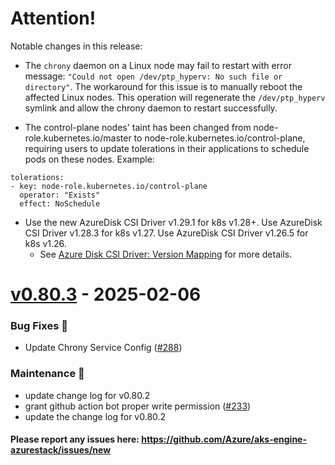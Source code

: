 
# Attention!
Notable changes in this release:
- The `chrony` daemon on a Linux node may fail to restart with error message: `"Could not open /dev/ptp_hyperv: No such file or directory"`.
The workaround for this issue is to manually reboot the affected Linux nodes.
This operation will regenerate the `/dev/ptp_hyperv` symlink and allow the chrony daemon to restart successfully.

- The control-plane nodes' taint has been changed from node-role.kubernetes.io/master to node-role.kubernetes.io/control-plane, requiring users to update tolerations in their applications to schedule pods on these nodes. Example:


```
tolerations:
- key: node-role.kubernetes.io/control-plane
  operator: "Exists"
  effect: NoSchedule

```
- Use the new AzureDisk CSI Driver v1.29.1 for k8s v1.28+. Use AzureDisk CSI Driver v1.28.3 for k8s v1.27. Use AzureDisk CSI Driver v1.26.5 for k8s v1.26.
  - See [Azure Disk CSI Driver: Version Mapping](../docs/topics/azure-stack.md#azure-disk-csi-driver-version-mapping) for more details.

<a name="v0.80.3"></a>
# [v0.80.3] - 2025-02-06
### Bug Fixes 🐞
- Update Chrony Service Config ([#288](https://github.com/Azure/aks-engine-azurestack/issues/288))

### Maintenance 🔧
- update change log for v0.80.2
- grant github action bot proper write permission ([#233](https://github.com/Azure/aks-engine-azurestack/issues/233))
- update the change log for v0.80.2

#### Please report any issues here: https://github.com/Azure/aks-engine-azurestack/issues/new
[Unreleased]: https://github.com/Azure/aks-engine-azurestack/compare/v0.80.3...HEAD
[v0.80.3]: https://github.com/Azure/aks-engine-azurestack/compare/v0.81.1...v0.80.3
